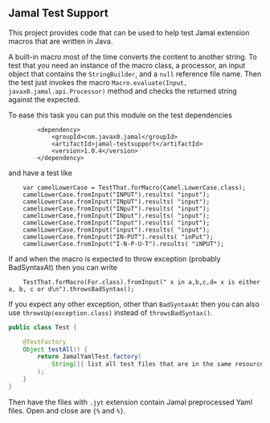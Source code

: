 ## Jamal Test Support

This project provides code that can be used to help test Jamal extension macros that are written in Java.

A built-in macro most of the time converts the content to another string. To test that you need an
instance of the macro class, a processor, an input object that contains the `StringBuilder`, and a `null`
reference file name. Then the test just invokes the macro `Macro.evaluate(Input, javax0.jamal.api.Processor)`
method and checks the returned string against the expected.

To ease this task you can put this module on the test dependencies

```
        <dependency>
            <groupId>com.javax0.jamal</groupId>
            <artifactId>jamal-testsupport</artifactId>
            <version>1.0.4</version>
        </dependency>
```

and have a test like

```
    var camelLowerCase = TestThat.forMacro(Camel.LowerCase.class);
    camelLowerCase.fromInput("INPUT").results( "input");
    camelLowerCase.fromInput("INpUT").results( "input");
    camelLowerCase.fromInput("INpuT").results( "input");
    camelLowerCase.fromInput("INput").results( "input");
    camelLowerCase.fromInput("Input").results( "input");
    camelLowerCase.fromInput("input").results( "input");
    camelLowerCase.fromInput("IN-PUT").results( "inPut");
    camelLowerCase.fromInput("I-N-P-U-T").results( "iNPUT");
```

If and when the macro is expected to throw exception (probably BadSyntaxAt) then you can write

```
    TestThat.forMacro(For.class).fromInput(" x in a,b,c,d= x is either a, b, c or d\n").throwsBadSyntax();
```

If you expect any other exception, other than `BadSyntaxAt` then you can also use `throwsUp(exception.class)` instead of
`throwsBadSyntax()`.

```java
public class Test {

    @TestFactory
    Object testAll() {
        return JamalYamlTest.factory(
            String[]{ list all test files that are in the same resource directory and have .jyt extension}
        );
    }
}
```

Then have the files with `.jyt` extension contain Jamal preprocessed Yaml files. Open and close are `{%` and `%}`.